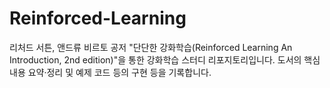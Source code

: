 # Reinforced-Learning
리처드 서튼, 앤드류 비르토 공저 "단단한 강화학습(Reinforced Learning An Introduction, 2nd edition)"을 통한 강화학습 스터디 리포지토리입니다.  도서의 핵심 내용 요약·정리 및 예제 코드 등의 구현 등을 기록합니다.
